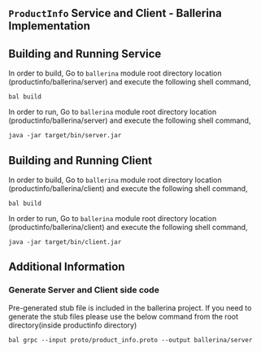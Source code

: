 ## ``ProductInfo`` Service and Client - Ballerina Implementation

## Building and Running Service

In order to build, Go to ``ballerina`` module root directory location (productinfo/ballerina/server) and execute the following
 shell command,
```
bal build
```

In order to run, Go to ``ballerina`` module root directory location (productinfo/ballerina/server) and execute the following
shell command,

```
java -jar target/bin/server.jar
```

## Building and Running Client   

In order to build, Go to ``ballerina`` module root directory location (productinfo/ballerina/client) and execute the following
 shell command,
```
bal build
```

In order to run, Go to ``ballerina`` module root directory location (productinfo/ballerina/client) and execute the following
shell command,

```
java -jar target/bin/client.jar
```

## Additional Information

### Generate Server and Client side code 
Pre-generated stub file is included in the ballerina project. If you need to generate the stub files please use the below
 command from the root directory(inside productinfo directory)
``` 
bal grpc --input proto/product_info.proto --output ballerina/server
``` 
